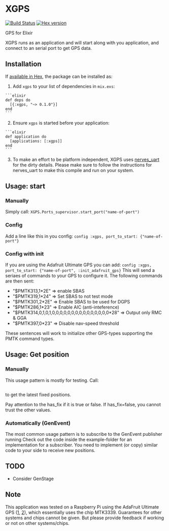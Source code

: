 # XGPS
[![Build Status](https://travis-ci.org/rveshovda/xgps.svg?branch=master)](https://travis-ci.org/rveshovda/xgps)
[![Hex version](https://img.shields.io/hexpm/v/xgps.svg "Hex version")](https://hex.pm/packages/xgps)

GPS for Elixir

XGPS runs as an application and will start along with you application, and connect to an serial port to get GPS data.

## Installation

If [available in Hex](https://hex.pm/docs/publish), the package can be installed as:

  1. Add `xgps` to your list of dependencies in `mix.exs`:

    ```elixir
    def deps do
      [{:xgps, "~> 0.1.0"}]
    end
    ```

  2. Ensure `xgps` is started before your application:

    ```elixir
    def application do
      [applications: [:xgps]]
    end
    ```
  3. To make an effort to be platform independent, XGPS uses [nerves_uart](https://github.com/nerves-project/nerves_uart) for the dirty details. Please make sure to follow the instructions for nerves_uart to make this compile and run on your system.

## Usage: start
### Manually
Simply call:
```XGPS.Ports_supervisor.start_port("name-of-port")```

### Config
Add a line like this in you config:
``` config :xgps, port_to_start: {"name-of-port"} ```

### Config with init
If you are using the Adafruit Ultimate GPS you can add:
``` config :xgps, port_to_start: {"name-of-port", :init_adafruit_gps} ```
This will send a seriaes of commands to your GPS to configure it.
The following commands are then sent:
- "$PMTK313,1*2E" => enable SBAS
- "$PMTK319,1*24" => Set SBAS to not test mode
- "$PMTK301,2*2E" => Enable SBAS to be used for DGPS
- "$PMTK286,1*23" => Enable AIC (anti-inteference)
- "$PMTK314,0,1,0,1,0,0,0,0,0,0,0,0,0,0,0,0,0,0,0*28" => Output only RMC & GGA
- "$PMTK397,0*23" => Disable nav-speed threshold

These sentences will work to initialize other GPS-types supporting the PMTK command types.

## Usage: Get position

### Manually
This usage pattern is mostly for testing.
Call:
```XGPS.Ports_supervisor.get_one_position
```
to get the latest fixed positions.

Pay attention to the has_fix if it is true or false. If has_fix=false, you cannot trust the other values.

### Automatically (GenEvent)
The most common usage pattern is to subscribe to the GenEvent publisher running
Check out the code inside the example-folder for an implementation for a subscriber. You need to implement (or copy) similar code to your side to receive new positions.

## TODO
- Consider GenStage

## Note
This application was tested on a Raspberry Pi using the AdaFruit Ultimate GPS ([1](https://www.adafruit.com/products/746), [2](https://www.adafruit.com/products/2324)), which essentially uses the chip MTK3339. Guarantees for other systems and chips cannot be given. But please provide feedback if working or not on other systems/chips.
